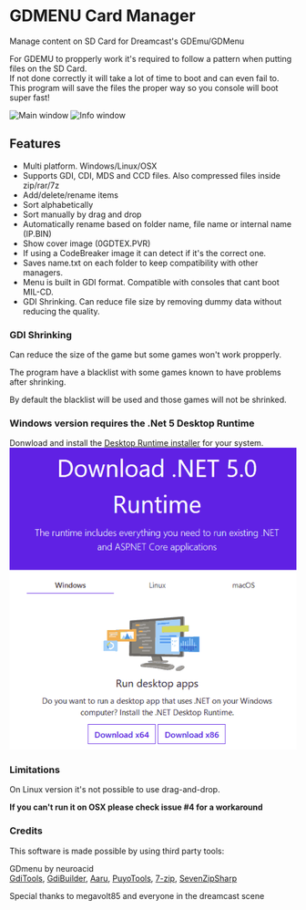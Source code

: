 # GDMENU Card Manager
Manage content on SD Card for Dreamcast's GDEmu/GDMenu

For GDEMU to propperly work it's required to follow a pattern when putting files on the SD Card.<br/>
If not done correctly it will take a lot of time to boot and can even fail to.<br/>
This program will save the files the proper way so you console will boot super fast!

![Main window](docs/capture1.png)
![Info window](docs/capture2.png)


## Features
* Multi platform. Windows/Linux/OSX
* Supports GDI, CDI, MDS and CCD files. Also compressed files inside zip/rar/7z
* Add/delete/rename items
* Sort alphabetically
* Sort manually by drag and drop
* Automatically rename based on folder name, file name or internal name (IP.BIN)
* Show cover image (0GDTEX.PVR)
* If using a CodeBreaker image it can detect if it's the correct one.
* Saves name.txt on each folder to keep compatibility with other managers.
* Menu is built in GDI format. Compatible with consoles that cant boot MIL-CD.
* GDI Shrinking. Can reduce file size by removing dummy data without reducing the quality.

### GDI Shrinking
Can reduce the size of the game but some games won't work propperly.

The program have a blacklist with some games known to have problems after shrinking.

By default the blacklist will be used and those games will not be shrinked.

### Windows version requires the .Net 5 Desktop Runtime
Donwload and install the [Desktop Runtime installer](https://dotnet.microsoft.com/download/dotnet/5.0/runtime) for your system.
![Dot Net Runtime](docs/dotnetruntime.png)

### Limitations
On Linux version it's not possible to use drag-and-drop.

**If you can't run it on OSX please check issue #4 for a workaround**

### Credits
This software is made possible by using third party tools:

GDmenu by neuroacid<br />
[GdiTools](https://sourceforge.net/projects/dcisotools/), 
[GdiBuilder](https://github.com/Sappharad/GDIbuilder/), 
[Aaru](https://github.com/aaru-dps/Aaru/), 
[PuyoTools](https://github.com/nickworonekin/puyotools/), 
[7-zip](https://www.7-zip.org/), 
[SevenZipSharp](https://github.com/squid-box/SevenZipSharp/)

Special thanks to megavolt85 and everyone in the dreamcast scene
